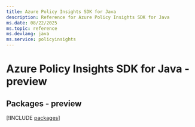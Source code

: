 ```yaml
---
title: Azure Policy Insights SDK for Java
description: Reference for Azure Policy Insights SDK for Java
ms.date: 08/22/2025
ms.topic: reference
ms.devlang: java
ms.service: policyinsights
---
```

# Azure Policy Insights SDK for Java - preview
## Packages - preview
[!INCLUDE [packages](policy-insights-index.md)]